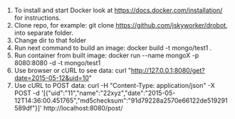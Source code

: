 1. To install and start Docker look at https://docs.docker.com/installation/ for instructions.
2. Clone repo, for example: git clone https://github.com/jskyworker/drobot, into separate folder.
3. Change dir to that folder
4. Run next command to build an image: docker build -t mongo/test1 .
5. Run container from built image: docker run --name mongoX -p 8080:8080  -d -t mongo/test1
6. Use browser or cURL to see data: curl "http://127.0.0.1:8080/get?date=2015-05-12&uid=10"
7. Use cURL to POST data: curl -H "Content-Type: application/json" -X POST -d '[{"uid":"11","name":"22xyz","date":"2015-05-12T14:36:00.451765","md5checksum":"91d79228a2570e66122de519291589df"}]' http://localhost:8080/post/
